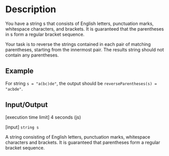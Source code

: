 # Description
You have a string s that consists of English letters, punctuation marks, whitespace characters, and brackets. It is guaranteed that the parentheses in s form a regular bracket sequence.

Your task is to reverse the strings contained in each pair of matching parentheses, starting from the innermost pair. The results string should not contain any parentheses.

## Example

For string `s = "a(bc)de"`, the output should be
`reverseParentheses(s) = "acbde"`.

## Input/Output

[execution time limit] 4 seconds (js)

[input] `string s`

A string consisting of English letters, punctuation marks, whitespace characters and brackets. It is guaranteed that parentheses form a regular bracket sequence.
